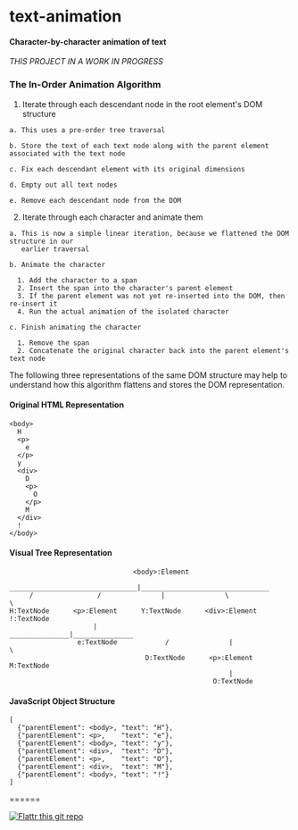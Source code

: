 # text-animation

#### Character-by-character animation of text

_THIS PROJECT IN A WORK IN PROGRESS_

### The In-Order Animation Algorithm

  1. Iterate through each descendant node in the root element's DOM structure

    a. This uses a pre-order tree traversal
    
    b. Store the text of each text node along with the parent element associated with the text node
    
    c. Fix each descendant element with its original dimensions
    
    d. Empty out all text nodes
    
    e. Remove each descendant node from the DOM

  2. Iterate through each character and animate them

    a. This is now a simple linear iteration, because we flattened the DOM structure in our 
       earlier traversal
       
    b. Animate the character

      1. Add the character to a span
      2. Insert the span into the character's parent element
      3. If the parent element was not yet re-inserted into the DOM, then re-insert it
      4. Run the actual animation of the isolated character

    c. Finish animating the character

      1. Remove the span
      2. Concatenate the original character back into the parent element's text node

The following three representations of the same DOM structure may help to understand 
how this algorithm flattens and stores the DOM representation.

#### Original HTML Representation

    <body>
      H
      <p>
        e
      </p>
      y
      <div>
        D
        <p>
          O
        </p>
        M
      </div>
      !
    </body>

#### Visual Tree Representation

                                   <body>:Element
          ________________________________|________________________________
         /                /               |               \                \
    H:TextNode      <p>:Element      Y:TextNode      <div>:Element      !:TextNode
                         |                  _______________|_______________
                     e:TextNode            /               |               \
                                      D:TextNode      <p>:Element      M:TextNode
                                                           |
                                                       O:TextNode

#### JavaScript Object Structure

    [
      {"parentElement": <body>, "text": "H"},
      {"parentElement": <p>,    "text": "e"},
      {"parentElement": <body>, "text": "y"},
      {"parentElement": <div>,  "text": "D"},
      {"parentElement": <p>,    "text": "O"},
      {"parentElement": <div>,  "text": "M"},
      {"parentElement": <body>, "text": "!"}
    ]

======

[![Flattr this git repo](http://api.flattr.com/button/flattr-badge-large.png)](https://flattr.com/submit/auto?user_id=levisl176&url=github.com/levisl176/text-animation&title=text-animation&language=javascript&tags=github&category=software)

